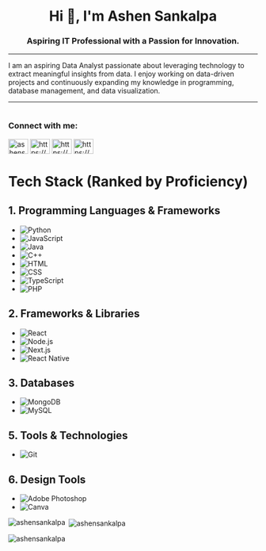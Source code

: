 
<h1 align="center">Hi 👋, I'm Ashen Sankalpa</h1>
<h3 align="center">Aspiring IT Professional with a Passion for Innovation.</h3>
<hr>
I am an aspiring Data Analyst passionate about leveraging technology to extract meaningful insights from data. I enjoy working on data-driven projects and continuously expanding my knowledge in programming, database management, and data visualization.
<hr>
<p align="left"> <a href="https://twitter.com/" target="blank"><img src="https://img.shields.io/twitter/follow/?logo=twitter&style=for-the-badge" alt="" /></a> </p>

<h3 align="left">Connect with me:</h3>
<p align="left">
<a href="https://www.linkedin.com/in/ashen-sankalpa-5b64201ab/" target="blank"><img align="center" src="https://raw.githubusercontent.com/rahuldkjain/github-profile-readme-generator/master/src/images/icons/Social/linked-in-alt.svg" alt="ashensankalpa" height="30" width="40" /></a>
<a href="https://x.com/ashensankalpa6?s=21" target="blank"><img align="center" src="https://raw.githubusercontent.com/rahuldkjain/github-profile-readme-generator/master/src/images/icons/Social/twitter.svg" alt="https://x.com/ashensankalpa6" height="30" width="40" /></a>
<a href="https://web.facebook.com/ashen.jayasuriya.3?mibextid=wwXIfr&rdid=uGq3wOfNVl5SfRwU&share_url=https%3A%2F%2Fweb.facebook.com%2Fshare%2F1DK3H8DTFH%2F%3Fmibextid%3DwwXIfr%26_rdc%3D1%26_rdr#" target="blank"><img align="center" src="https://raw.githubusercontent.com/rahuldkjain/github-profile-readme-generator/master/src/images/icons/Social/facebook.svg" alt="https://www.facebook.com/ashen.jayasuriya.3" height="30" width="40" /></a>  
<a href="https://www.instagram.com/i__shane_?igsh=NDF1YmowdnRkemxk&utm_source=qr" target="blank"><img align="center" src="https://raw.githubusercontent.com/rahuldkjain/github-profile-readme-generator/master/src/images/icons/Social/instagram.svg" alt="https://www.instagram.com/i_shane" height="30" width="40" /></a>
</p>

# Tech Stack (Ranked by Proficiency)

## 1. Programming Languages & Frameworks
- ![Python](https://img.shields.io/badge/Python-3776AB?style=for-the-badge&logo=python&logoColor=white)
- ![JavaScript](https://img.shields.io/badge/JavaScript-F7DF1E?style=for-the-badge&logo=javascript&logoColor=black)
- ![Java](https://img.shields.io/badge/Java-ED8B00?style=for-the-badge&logo=java&logoColor=white)
- ![C++](https://img.shields.io/badge/C++-00599C?style=for-the-badge&logo=c%2B%2B&logoColor=white)
- ![HTML](https://img.shields.io/badge/HTML5-E34F26?style=for-the-badge&logo=html5&logoColor=white)
- ![CSS](https://img.shields.io/badge/CSS3-1572B6?style=for-the-badge&logo=css3&logoColor=white)
- ![TypeScript](https://img.shields.io/badge/TypeScript-007ACC?style=for-the-badge&logo=typescript&logoColor=white)
- ![PHP](https://img.shields.io/badge/PHP-777BB4?style=for-the-badge&logo=php&logoColor=white)

## 2. Frameworks & Libraries
- ![React](https://img.shields.io/badge/React-20232A?style=for-the-badge&logo=react&logoColor=61DAFB)
- ![Node.js](https://img.shields.io/badge/Node.js-339933?style=for-the-badge&logo=nodedotjs&logoColor=white)
- ![Next.js](https://img.shields.io/badge/Next.js-000000?style=for-the-badge&logo=nextdotjs&logoColor=white)
- ![React Native](https://img.shields.io/badge/React_Native-20232A?style=for-the-badge&logo=react&logoColor=61DAFB)

## 3. Databases
- ![MongoDB](https://img.shields.io/badge/MongoDB-47A248?style=for-the-badge&logo=mongodb&logoColor=white)
- ![MySQL](https://img.shields.io/badge/MySQL-4479A1?style=for-the-badge&logo=mysql&logoColor=white)

## 5. Tools & Technologies
- ![Git](https://img.shields.io/badge/Git-F05032?style=for-the-badge&logo=git&logoColor=white)

## 6. Design Tools
- ![Adobe Photoshop](https://img.shields.io/badge/Adobe%20Photoshop-31A8FF?style=for-the-badge&logo=adobephotoshop&logoColor=white)
- ![Canva](https://img.shields.io/badge/Canva-00C4CC?style=for-the-badge&logo=canva&logoColor=white)

<p><img align="left" src="https://github-readme-stats.vercel.app/api/top-langs?username=ashensankalpa&show_icons=true&locale=en&layout=compact" alt="ashensankalpa" /></p>

<p>&nbsp;<img align="center" src="https://github-readme-stats.vercel.app/api?username=ashensankalpa&show_icons=true&locale=en" alt="ashensankalpa" /></p>

<p><img align="center" src="https://github-readme-streak-stats.herokuapp.com/?user=ashensankalpa&" alt="ashensankalpa" /></p>
